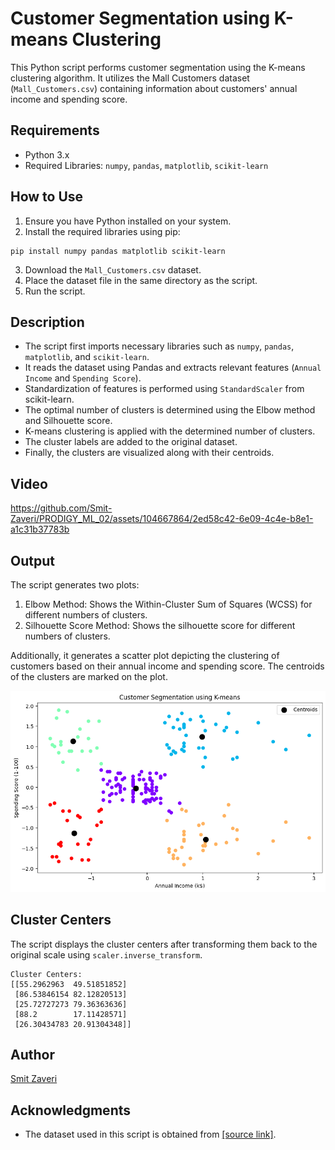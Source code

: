 # Customer Segmentation using K-means Clustering

This Python script performs customer segmentation using the K-means clustering algorithm. It utilizes the Mall Customers dataset (`Mall_Customers.csv`) containing information about customers' annual income and spending score.

## Requirements
- Python 3.x
- Required Libraries: `numpy`, `pandas`, `matplotlib`, `scikit-learn`

## How to Use
1. Ensure you have Python installed on your system.
2. Install the required libraries using pip:

```
pip install numpy pandas matplotlib scikit-learn
```

3. Download the `Mall_Customers.csv` dataset.
4. Place the dataset file in the same directory as the script.
5. Run the script.

## Description
- The script first imports necessary libraries such as `numpy`, `pandas`, `matplotlib`, and `scikit-learn`.
- It reads the dataset using Pandas and extracts relevant features (`Annual Income` and `Spending Score`).
- Standardization of features is performed using `StandardScaler` from scikit-learn.
- The optimal number of clusters is determined using the Elbow method and Silhouette score.
- K-means clustering is applied with the determined number of clusters.
- The cluster labels are added to the original dataset.
- Finally, the clusters are visualized along with their centroids.

## Video


https://github.com/Smit-Zaveri/PRODIGY_ML_02/assets/104667864/2ed58c42-6e09-4c4e-b8e1-a1c31b37783b



## Output
The script generates two plots:
1. Elbow Method: Shows the Within-Cluster Sum of Squares (WCSS) for different numbers of clusters.
2. Silhouette Score Method: Shows the silhouette score for different numbers of clusters.

Additionally, it generates a scatter plot depicting the clustering of customers based on their annual income and spending score. The centroids of the clusters are marked on the plot.

![Customer Segmentation Plot](3.png)

## Cluster Centers
The script displays the cluster centers after transforming them back to the original scale using `scaler.inverse_transform`.

```
Cluster Centers:
[[55.2962963  49.51851852]
 [86.53846154 82.12820513]
 [25.72727273 79.36363636]
 [88.2        17.11428571]
 [26.30434783 20.91304348]]
```

## Author
[Smit Zaveri](https://github.com/Smit-Zaveri)

## Acknowledgments
- The dataset used in this script is obtained from [\[source link\]](https://www.kaggle.com/datasets/vjchoudhary7/customer-segmentation-tutorial-in-python).

